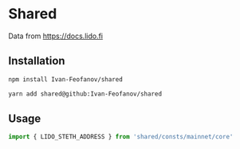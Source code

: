 # Shared
Data from https://docs.lido.fi

## Installation

```bash
npm install Ivan-Feofanov/shared
```

```bash
yarn add shared@github:Ivan-Feofanov/shared
```

## Usage

```javascript
import { LIDO_STETH_ADDRESS } from 'shared/consts/mainnet/core'
```
